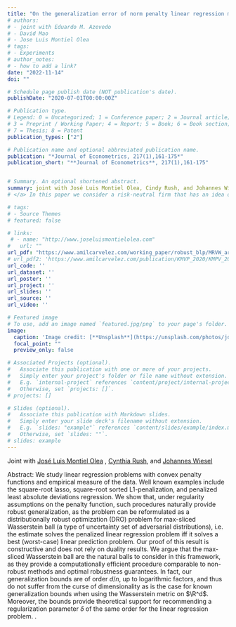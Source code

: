```yaml
---
title: "On the generalization error of norm penalty linear regression models"
# authors:
# - joint with Eduardo M. Azevedo  
# - David Mao
# - Jose Luis Montiel Olea
# tags:
# - Experiments
# author_notes:
# - how to add a link?
date: "2022-11-14"
doi: ""

# Schedule page publish date (NOT publication's date).
publishDate: "2020-07-01T00:00:00Z"

# Publication type.
# Legend: 0 = Uncategorized; 1 = Conference paper; 2 = Journal article;
# 3 = Preprint / Working Paper; 4 = Report; 5 = Book; 6 = Book section;
# 7 = Thesis; 8 = Patent
publication_types: ["2"]

# Publication name and optional abbreviated publication name.
publication: "*Journal of Econometrics, 217(1),161-175*"
publication_short: "**Journal of Econometrics**, 217(1),161-175"


# Summary. An optional shortened abstract.
summary: joint with José Luis Montiel Olea, Cindy Rush, and Johannes Wiesel.
# </a> In this paper we consider a risk-neutral firm that has an idea of unknown quality, but can perform an experiment to learn about it. The firm's goal is to decide the experiment's size and whether or not the idea should be implemented at scale after observing the experiment's outcome. We solve this problem using a Bayesian criterion (Gaussian Prior) and Minimax Regret criterion.

# tags:
# - Source Themes
# featured: false

# links:
 # - name: "http://www.joseluismontielolea.com"
#   url: ""
url_pdf: "https://www.amilcarvelez.com/working_paper/robust_blp/MRVW_arxiv.pdf"
# url_pdf2: 'https://www.amilcarvelez.com/publication/KMVP_2020/KMPV_2020Appendix.pdf'
url_code: ''
url_dataset: ''
url_poster: ''
url_project: ''
url_slides: ''
url_source: ''
url_video: ''

# Featured image
# To use, add an image named `featured.jpg/png` to your page's folder. 
image:
  caption: 'Image credit: [**Unsplash**](https://unsplash.com/photos/jdD8gXaTZsc)'
  focal_point: ""
  preview_only: false

# Associated Projects (optional).
#   Associate this publication with one or more of your projects.
#   Simply enter your project's folder or file name without extension.
#   E.g. `internal-project` references `content/project/internal-project/index.md`.
#   Otherwise, set `projects: []`.
# projects: []

# Slides (optional).
#   Associate this publication with Markdown slides.
#   Simply enter your slide deck's filename without extension.
#   E.g. `slides: "example"` references `content/slides/example/index.md`.
#   Otherwise, set `slides: ""`.
# slides: example
---
```

  
Joint with <a href="http://www.joseluismontielolea.com/" target="_blank"> José Luis Montiel Olea</a> </span>, <span><a href="http://www.columbia.edu/~cgr2130/" target="_blank"> Cynthia Rush</a></span>, <span>and <a href="https://sites.google.com/view/johannes-wiesel?pli=1" target="_blank"> Johannes Wiesel</a> </span></div>
 
Abstract: We study linear regression problems with convex penalty functions and empirical measure of the data. Well known examples include the square-root lasso, square-root sorted L1-penalization, and  penalized least absolute deviations regression. We show that, under regularity assumptions on the penalty function, such procedures naturally provide robust generalization, as the problem can be reformulated as a distributionally robust optimization (DRO) problem for max-sliced Wasserstein ball (a type of uncertainty set of adversarial distributions), i.e. the estimate solves the penalized linear regression problem  iff it solves a best (worst-case) linear prediction problem. Our proof of this result is constructive and does not rely on duality results. We argue that the max-sliced Wasserstein ball are the natural balls to consider in this framework, as they provide a computationally efficient procedure comparable to non-robust methods and optimal robustness guarantees. In fact, our generalization bounds are of order $d/n$, up to logarithmic factors, and thus do not suffer from the curse of dimensionality as is the case for known generalization bounds when using the Wasserstein metric on $\R^d$. Moreover, the bounds provide theoretical  support for recommending a regularization parameter $\delta$ of the same order for the linear regression problem.  .
